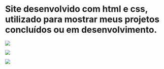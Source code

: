 # Site desenvolvido com html e css, utilizado para mostrar meus projetos concluídos ou em desenvolvimento.
![](https://res.cloudinary.com/dr38hecuk/image/upload/v1649607391/My%20portfolio%20images/my-portfolio-site-print_1_ewsgy6.png)

![](https://res.cloudinary.com/dr38hecuk/image/upload/v1649607391/My%20portfolio%20images/my-portfolio-site-print_2_b1mgqa.png)

![](https://res.cloudinary.com/dr38hecuk/image/upload/v1649607583/My%20portfolio%20images/my-portfolio-site-print_3_t2igh3.png)
